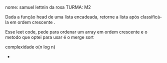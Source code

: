 nome: samuel lettnin da rosa
TURMA: M2

Dada a função head de uma lista encadeada, retorne a lista após classificá-la em ordem crescente .

Esse leet code, pede para ordenar um array em ordem crescente e o metodo que optei para usar é o merge sort

complexidade o(n log n)

-
